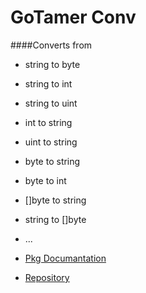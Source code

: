 GoTamer Conv
============

####Converts from 

 * string to byte 
 * string to int 
 * string to uint
 * int    to string
 * uint   to string
 * byte   to string 
 * byte   to int
 * []byte to string 
 * string to []byte 
 * ...



 * [Pkg Documantation](http://go.pkgdoc.org/bitbucket.org/gotamer/conv "GoTamer Conversion Pkg Documentation")
 * [Repository](https://bitbucket.org/gotamer/conv "GoTamer Conversion Repository")
 
